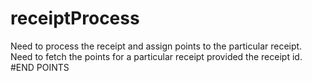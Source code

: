 # receiptProcess
Need to process the receipt and assign points to the particular receipt. Need to fetch the points for a particular receipt provided the receipt id.
#END POINTS
